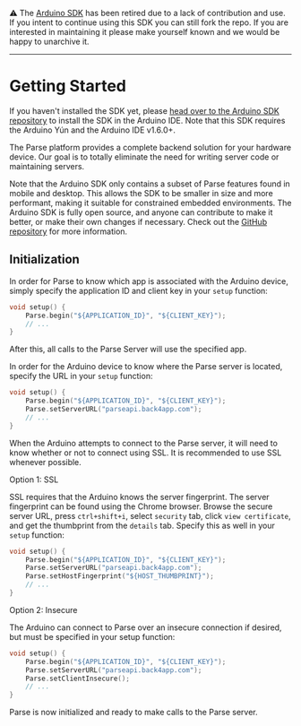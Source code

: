 
⚠️ The [Arduino SDK](https://github.com/parse-community/Parse-SDK-Android/tree/1.20.0) has been retired due to a lack of contribution and use. If you intent to continue using this SDK you can still fork the repo. If you are interested in maintaining it please make yourself known and we would be happy to unarchive it.

-----

# Getting Started

If you haven't installed the SDK yet, please [head over to the Arduino SDK repository](https://github.com/parse-community/Parse-SDK-Arduino) to install the SDK in the Arduino IDE. Note that this SDK requires the Arduino Yún and the Arduino IDE v1.6.0+.

The Parse platform provides a complete backend solution for your hardware device. Our goal is to totally eliminate the need for writing server code or maintaining servers.

Note that the Arduino SDK only contains a subset of Parse features found in mobile and desktop. This allows the SDK to be smaller in size and more performant, making it suitable for constrained embedded environments. The Arduino SDK is fully open source, and anyone can contribute to make it better, or make their own changes if necessary. Check out the [GitHub repository](https://github.com/parse-community/parse-embedded-sdks) for more information.

## Initialization

In order for Parse to know which app is associated with the Arduino device, simply specify the application ID and client key in your `setup` function:

```cpp
void setup() {
	Parse.begin("${APPLICATION_ID}", "${CLIENT_KEY}");
	// ...
}
```

After this, all calls to the Parse Server will use the specified app.

In order for the Arduino device to know where the Parse server is located, specify the URL in your `setup` function:

```cpp
void setup() {
	Parse.begin("${APPLICATION_ID}", "${CLIENT_KEY}");
	Parse.setServerURL("parseapi.back4app.com");
	// ...
}
```

When the Arduino attempts to connect to the Parse server, it will need to know whether or not to connect using SSL.  It is recommended to use SSL whenever possible.

Option 1: SSL

SSL requires that the Arduino knows the server fingerprint.  The server fingerprint can be found using the Chrome browser.  Browse the secure server URL, press `ctrl+shift+i`, select `security` tab, click `view certificate`, and get the thumbprint from the `details` tab.  Specify this as well in your `setup` function:

```cpp
void setup() {
	Parse.begin("${APPLICATION_ID}", "${CLIENT_KEY}");
	Parse.setServerURL("parseapi.back4app.com");
	Parse.setHostFingerprint("${HOST_THUMBPRINT}");
	// ...
}
```

Option 2: Insecure

The Arduino can connect to Parse over an insecure connection if desired, but must be specified in your setup function:

```cpp
void setup() {
	Parse.begin("${APPLICATION_ID}", "${CLIENT_KEY}");
	Parse.setServerURL("parseapi.back4app.com");
	Parse.setClientInsecure();
	// ...
}
```

Parse is now initialized and ready to make calls to the Parse server.
